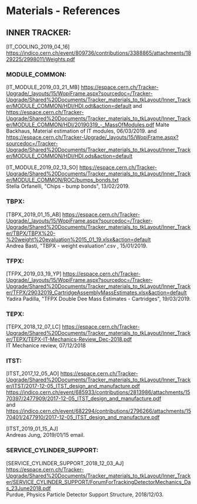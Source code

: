 # Materials - References


## INNER TRACKER:

[IT_COOLING_2019_04_16] https://indico.cern.ch/event/809736/contributions/3388865/attachments/1829225/2998011/Weights.pdf 

### MODULE_COMMON:

[IT_MODULE_2019_03_21_MB] https://espace.cern.ch/Tracker-Upgrade/_layouts/15/WopiFrame.aspx?sourcedoc=/Tracker-Upgrade/Shared%20Documents/Tracker_materials_to_tkLayout/Inner_Tracker/MODULE_COMMON/HDI/HDI.odt&action=default 
and
https://espace.cern.ch/Tracker-Upgrade/Shared%20Documents/Tracker_materials_to_tkLayout/Inner_Tracker/MODULE_COMMON/HDI/20190319_-_MassOfModules.pdf 
Malte Backhaus, Material estimation of IT modules, 06/03/2019.
and
https://espace.cern.ch/Tracker-Upgrade/_layouts/15/WopiFrame.aspx?sourcedoc=/Tracker-Upgrade/Shared%20Documents/Tracker_materials_to_tkLayout/Inner_Tracker/MODULE_COMMON/HDI/HDI.ods&action=default 

[IT_MODULE_2019_02_13_SO] https://espace.cern.ch/Tracker-Upgrade/Shared%20Documents/Tracker_materials_to_tkLayout/Inner_Tracker/MODULE_COMMON/ROC/bumps_bonds.txt  
Stella Orfanelli, "Chips - bump bonds", 13/02/2019.



### TBPX: 

[TBPX_2019_01_15_AB] https://espace.cern.ch/Tracker-Upgrade/_layouts/15/WopiFrame.aspx?sourcedoc=/Tracker-Upgrade/Shared%20Documents/Tracker_materials_to_tkLayout/Inner_Tracker/TBPX/TBPX%20-%20weight%20evaluation%2015_01_19.xlsx&action=default  
Andrea Basti, "TBPX - weight evaluation".csv , 15/01/2019.



### TFPX:

[TFPX_2019_03_19_YP] https://espace.cern.ch/Tracker-Upgrade/_layouts/15/WopiFrame.aspx?sourcedoc=/Tracker-Upgrade/Shared%20Documents/Tracker_materials_to_tkLayout/Inner_Tracker/TFPX/29032019_CartridgeAssemblyMassEstimates.xlsx&action=default 
Yadira Padilla, "TFPX Double Dee Mass Estimates - Cartridges", 19/03/2019.



### TEPX:

[TEPX_2018_12_07_LC] https://espace.cern.ch/Tracker-Upgrade/Shared%20Documents/Tracker_materials_to_tkLayout/Inner_Tracker/TEPX/TEPX-IT-Mechanics-Review_Dec-2018.pdf  
IT Mechanice review, 07/12/2018



### ITST:

[ITST_2017_12_05_AO] https://espace.cern.ch/Tracker-Upgrade/Shared%20Documents/Tracker_materials_to_tkLayout/Inner_Tracker/ITST/2017-12-05_ITST_design_and_manufacture.pdf  
https://indico.cern.ch/event/685933/contributions/2813986/attachments/1570397/2477909/2017-12-05_ITST_design_and_manufacture.pdf   
and  
https://indico.cern.ch/event/682294/contributions/2796266/attachments/1570401/2477910/2017-12-05_ITST_design_and_manufacture.pdf  

[ITST_2019_01_15_AJ]   
Andreas Jung, 2019/01/15 email.



### SERVICE_CYLINDER_SUPPORT: 

[SERVICE_CYLINDER_SUPPORT_2018_12_03_AJ] https://espace.cern.ch/Tracker-Upgrade/Shared%20Documents/Tracker_materials_to_tkLayout/Inner_Tracker/SERVICE_CYLINDER_SUPPORT/ForumForTrackingDetectorMechanics_Das_23June2018.pdf  
Purdue, Physics Particle Detector Support Structure, 2018/12/03.







